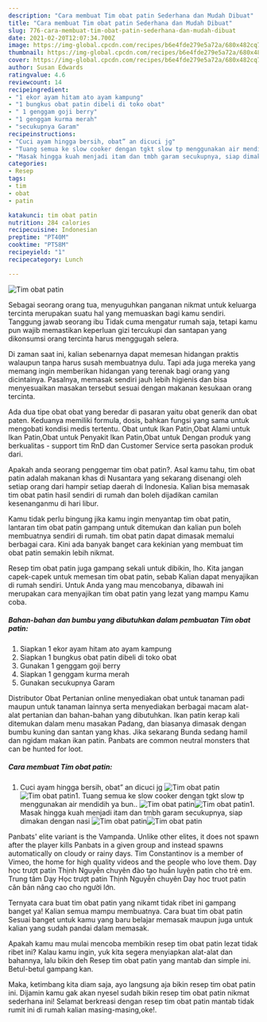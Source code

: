 ```yaml
---
description: "Cara membuat Tim obat patin Sederhana dan Mudah Dibuat"
title: "Cara membuat Tim obat patin Sederhana dan Mudah Dibuat"
slug: 776-cara-membuat-tim-obat-patin-sederhana-dan-mudah-dibuat
date: 2021-02-20T12:07:34.700Z
image: https://img-global.cpcdn.com/recipes/b6e4fde279e5a72a/680x482cq70/tim-obat-patin-foto-resep-utama.jpg
thumbnail: https://img-global.cpcdn.com/recipes/b6e4fde279e5a72a/680x482cq70/tim-obat-patin-foto-resep-utama.jpg
cover: https://img-global.cpcdn.com/recipes/b6e4fde279e5a72a/680x482cq70/tim-obat-patin-foto-resep-utama.jpg
author: Susan Edwards
ratingvalue: 4.6
reviewcount: 14
recipeingredient:
- "1 ekor ayam hitam ato ayam kampung"
- "1 bungkus obat patin dibeli di toko obat"
- " 1 genggam goji berry"
- "1 genggam kurma merah"
- "secukupnya Garam"
recipeinstructions:
- "Cuci ayam hingga bersih, obat” an dicuci jg"
- "Tuang semua ke slow cooker dengan tgkt slow tp menggunakan air mendidih ya bun.."
- "Masak hingga kuah menjadi itam dan tmbh garam secukupnya, siap dimakan dengan nasi"
categories:
- Resep
tags:
- tim
- obat
- patin

katakunci: tim obat patin 
nutrition: 284 calories
recipecuisine: Indonesian
preptime: "PT40M"
cooktime: "PT58M"
recipeyield: "1"
recipecategory: Lunch

---
```



![Tim obat patin](https://img-global.cpcdn.com/recipes/b6e4fde279e5a72a/680x482cq70/tim-obat-patin-foto-resep-utama.jpg)

Sebagai seorang orang tua, menyuguhkan panganan nikmat untuk keluarga tercinta merupakan suatu hal yang memuaskan bagi kamu sendiri. Tanggung jawab seorang ibu Tidak cuma mengatur rumah saja, tetapi kamu pun wajib memastikan keperluan gizi tercukupi dan santapan yang dikonsumsi orang tercinta harus menggugah selera.

Di zaman  saat ini, kalian sebenarnya dapat memesan hidangan praktis walaupun tanpa harus susah membuatnya dulu. Tapi ada juga mereka yang memang ingin memberikan hidangan yang terenak bagi orang yang dicintainya. Pasalnya, memasak sendiri jauh lebih higienis dan bisa menyesuaikan masakan tersebut sesuai dengan makanan kesukaan orang tercinta. 

Ada dua tipe obat obat yang beredar di pasaran yaitu obat generik dan obat paten. Keduanya memiliki formula, dosis, bahkan fungsi yang sama untuk mengobati kondisi medis tertentu. Obat untuk Ikan Patin,Obat Alami untuk Ikan Patin,Obat untuk Penyakit Ikan Patin,Obat untuk Dengan produk yang berkualitas - support tim RnD dan Customer Service serta pasokan produk dari.

Apakah anda seorang penggemar tim obat patin?. Asal kamu tahu, tim obat patin adalah makanan khas di Nusantara yang sekarang disenangi oleh setiap orang dari hampir setiap daerah di Indonesia. Kalian bisa memasak tim obat patin hasil sendiri di rumah dan boleh dijadikan camilan kesenanganmu di hari libur.

Kamu tidak perlu bingung jika kamu ingin menyantap tim obat patin, lantaran tim obat patin gampang untuk ditemukan dan kalian pun boleh membuatnya sendiri di rumah. tim obat patin dapat dimasak memalui berbagai cara. Kini ada banyak banget cara kekinian yang membuat tim obat patin semakin lebih nikmat.

Resep tim obat patin juga gampang sekali untuk dibikin, lho. Kita jangan capek-capek untuk memesan tim obat patin, sebab Kalian dapat menyajikan di rumah sendiri. Untuk Anda yang mau mencobanya, dibawah ini merupakan cara menyajikan tim obat patin yang lezat yang mampu Kamu coba.

<!--inarticleads1-->

##### Bahan-bahan dan bumbu yang dibutuhkan dalam pembuatan Tim obat patin:

1. Siapkan 1 ekor ayam hitam ato ayam kampung
1. Siapkan 1 bungkus obat patin dibeli di toko obat
1. Gunakan  1 genggam goji berry
1. Siapkan 1 genggam kurma merah
1. Gunakan secukupnya Garam


Distributor Obat Pertanian online menyediakan obat untuk tanaman padi maupun untuk tanaman lainnya serta menyediakan berbagai macam alat-alat pertanian dan bahan-bahan yang dibutuhkan. Ikan patin kerap kali ditemukan dalam menu masakan Padang, dan biasanya dimasak dengan bumbu kuning dan santan yang khas. Jika sekarang Bunda sedang hamil dan ngidam makan ikan patin. Panbats are common neutral monsters that can be hunted for loot. 

<!--inarticleads2-->

##### Cara membuat Tim obat patin:

1. Cuci ayam hingga bersih, obat” an dicuci jg
<img src="https://img-global.cpcdn.com/steps/4dd722c2c8f15545/160x128cq70/tim-obat-patin-langkah-memasak-1-foto.jpg" alt="Tim obat patin"><img src="https://img-global.cpcdn.com/steps/439abbfdec2e7c83/160x128cq70/tim-obat-patin-langkah-memasak-1-foto.jpg" alt="Tim obat patin">1. Tuang semua ke slow cooker dengan tgkt slow tp menggunakan air mendidih ya bun..
<img src="https://img-global.cpcdn.com/steps/6937738cedf804a9/160x128cq70/tim-obat-patin-langkah-memasak-2-foto.jpg" alt="Tim obat patin"><img src="https://img-global.cpcdn.com/steps/e7bea49ca952f809/160x128cq70/tim-obat-patin-langkah-memasak-2-foto.jpg" alt="Tim obat patin">1. Masak hingga kuah menjadi itam dan tmbh garam secukupnya, siap dimakan dengan nasi
<img src="https://img-global.cpcdn.com/steps/b64c214b7f678239/160x128cq70/tim-obat-patin-langkah-memasak-3-foto.jpg" alt="Tim obat patin"><img src="https://img-global.cpcdn.com/steps/4890d1fbff82edb9/160x128cq70/tim-obat-patin-langkah-memasak-3-foto.jpg" alt="Tim obat patin">

Panbats&#39; elite variant is the Vampanda. Unlike other elites, it does not spawn after the player kills Panbats in a given group and instead spawns automatically on cloudy or rainy days. Tim Constantinov is a member of Vimeo, the home for high quality videos and the people who love them. Dạy học trượt patin Thịnh Nguyễn chuyên đào tạo huấn luyện patin cho trẻ em. Trung tâm Dạy Học trượt patin Thịnh Nguyễn chuyên Day hoc truot patin căn bản nâng cao cho người lớn. 

Ternyata cara buat tim obat patin yang nikamt tidak ribet ini gampang banget ya! Kalian semua mampu membuatnya. Cara buat tim obat patin Sesuai banget untuk kamu yang baru belajar memasak maupun juga untuk kalian yang sudah pandai dalam memasak.

Apakah kamu mau mulai mencoba membikin resep tim obat patin lezat tidak ribet ini? Kalau kamu ingin, yuk kita segera menyiapkan alat-alat dan bahannya, lalu bikin deh Resep tim obat patin yang mantab dan simple ini. Betul-betul gampang kan. 

Maka, ketimbang kita diam saja, ayo langsung aja bikin resep tim obat patin ini. Dijamin kamu gak akan nyesel sudah bikin resep tim obat patin nikmat sederhana ini! Selamat berkreasi dengan resep tim obat patin mantab tidak rumit ini di rumah kalian masing-masing,oke!.

